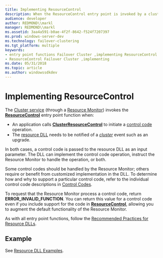 ```yaml
---
title: Implementing ResourceControl
description: When the ResourceControl entry point is invoked by a cluster service.
audience: developer
author: REDMOND\\markl
manager: REDMOND\\markl
ms.assetid: 3aa4a591-b0ae-4f2f-8642-f524f7207397
ms.prod: windows-server-dev
ms.technology: failover-clustering
ms.tgt_platform: multiple
keywords:
- entry point functions Failover Cluster ,implementing ResourceControl
- ResourceControl Failover Cluster ,implementing
ms.date: 05/31/2018
ms.topic: article
ms.author: windowssdkdev
---
```


# Implementing ResourceControl

The [Cluster service](cluster-service.md) (through a [Resource Monitor](resource-monitor.md)) invokes the [**ResourceControl**](/windows/previous-versions/ResApi/nc-resapi-presource_control_routine?branch=master) entry point function when:

-   An application calls [**ClusterResourceControl**](/windows/previous-versions/ClusAPI/nf-clusapi-clusterresourcecontrol?branch=master) to initiate a [control code](control-codes.md) operation.
-   The [resource DLL](resource-dlls.md) needs to be notified of a [*cluster*](c-gly.md#-wolf-cluster-gly) event such as an upgrade.

In both cases, a control code is passed to the resource DLL as an input parameter. The DLL can implement the control code operation, instruct the Resource Monitor to handle the operation, or both.

Some control codes should be handled by the Resource Monitor; others require or benefit from customized implementation in the DLL. To determine how and why to support a particular control code, refer to the individual control code descriptions in [Control Codes](control-codes.md).

To request that the Resource Monitor process a control code, return **ERROR\_INVALID\_FUNCTION**. You can return this value for a control code even if you include support for the code in [**ResourceControl**](/windows/previous-versions/ResApi/nc-resapi-presource_control_routine?branch=master), allowing you to augment the default functionality of the Resource Monitor.

As with all entry point functions, follow the [Recommended Practices for Resource DLLs](recommended-practices-for-resource-dlls.md).

## Example

See [Resource DLL Examples](https://msdn.microsoft.com/library/aa370474).

 

 




